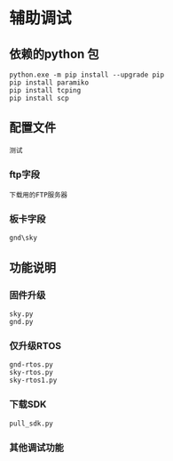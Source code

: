 # 辅助调试

## 依赖的python 包

    python.exe -m pip install --upgrade pip
    pip install paramiko
    pip install tcping
    pip install scp

## 配置文件

    测试

### ftp字段

    下载用的FTP服务器

### 板卡字段

    gnd\sky

## 功能说明

### 固件升级

    sky.py
    gnd.py

### 仅升级RTOS

    gnd-rtos.py
    sky-rtos.py
    sky-rtos1.py

### 下载SDK

    pull_sdk.py

### 其他调试功能
